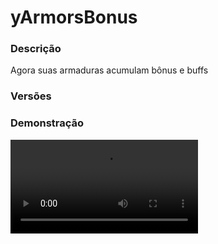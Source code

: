 # yArmorsBonus
<secondary-label ref="utility"/>

### Descrição
Agora suas armaduras acumulam bônus e buffs

### Versões
<secondary-label ref="1.8"/>
<secondary-label ref="1.9"/>
<secondary-label ref="1.10"/>
<secondary-label ref="1.11"/>
<secondary-label ref="1.12"/>
<secondary-label ref="1.13"/>
<secondary-label ref="1.14"/>
<secondary-label ref="1.15"/>
<secondary-label ref="1.16"/>
<secondary-label ref="1.17"/>
<secondary-label ref="1.18"/>
<secondary-label ref="1.19"/>
<secondary-label ref="1.20"/>
<secondary-label ref="1.21"/>

### Demonstração
<video src="https://i.imgur.com/KglCnFT.png"/>


<chapter title="Comandos" id="commands" collapsible="true">
<code-block lang="plain text">/armors&nbsp;- Envia a mensagem de ajuda
/armors help&nbsp;- Envia a mensagem de ajuda
/armors givepet&nbsp;- Dá armaduras para um jogador
/armors&nbsp;reload&nbsp;- Recarrega as configurações</code-block>
</chapter>

<chapter title="Permissões" id="permissions" collapsible="true">
<code-block lang="plain text">yarmorsbonus.use - Permissão para o /armors
yarmorsbonus.give - Permissão para o /armors givepet
yarmorsbonus.admin.reload - Permissão para o /armors reload</code-block>
</chapter>



## Erros comuns
<primary-label ref="errors"/>

Antes de configurar o plugin, revise os pontos listados aqui para evitar problemas frequentes durante a configuração.

<seealso style="cards">
    <category ref="wrs">
        <a href="yplugins.md"></a>        <a href="https://ystoreplugins.com.br/plugins/detalhes/157-yArmorsBonus">Site do plugin yArmorsBonus</a>
    </category>
</seealso>